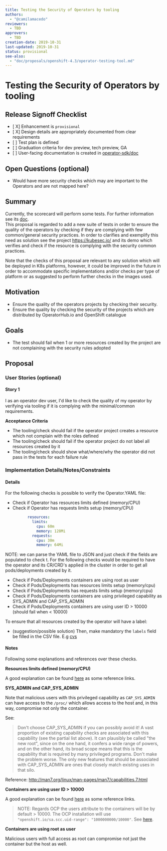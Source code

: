 ```yaml
---
title: Testing the Security of Operators by tooling
authors:
  - "@camilamacedo"
reviewers:
  - TBD
approvers:
  - TBD
creation-date: 2019-10-31
last-updated: 2019-10-31
status: provisional
see-also:
  - "doc/proposals/openshift-4.3/operator-testing-tool.md" 
---
```


# Testing the Security of Operators by tooling

## Release Signoff Checklist

- \[ X\] Enhancement is `provisional`
- \[ X\] Design details are appropriately documented from clear requirements
- \[ \] Test plan is defined
- \[ \] Graduation criteria for dev preview, tech preview, GA
- \[ \] User-facing documentation is created in [operator-sdk/doc][operator-sdk-doc]

## Open Questions (optional)

- Would have more security checks which may are important to the Operators and are not mapped here? 

## Summary

Currently, the scorecard will perform some tests. For further information see its [doc](https://github.com/operator-framework/operator-sdk/blob/master/doc/test-framework/scorecard.md#tests-performed).  
This proposal is regarded to add a new suite of tests in order to ensure the quality of the operators by checking if they are complying with few common/general security practices. 
In order to clarifies and exemplify this need as solution see the project https://kubesec.io/ and its demo which verifies and check if the resource is complying with the security common practices.   

Note that the checks of this proposal are relevant to any solution which will be deployed in K8s platforms, however, it could be improved in the future in order to accommodate specific implementations and/or checks per type of platform or as suggested to perform further checks in the images used.     

## Motivation

- Ensure the quality of the operators projects by checking their security.   
- Ensure the quality by checking the security of the projects which are distributed by OperatorHub.io and OpenShift catalogue

## Goals

* The test should fail when 1 or more resources created by the project are not complaining with the security rules adopted

## Proposal

### User Stories (optional)

#### Story 1

I as an operator dev user, I'd like to check the quality of my operator by verifying via tooling if it is complying with the minimal/common requirements. 

**Acceptance Criteria**

- The tooling/check should fail if the operator project creates a resource which not complain with the roles defined
- The tooling/check should fail if the operator project do not label all resources created by it
- The tooling/check should show what/where/why the operator did not pass in the tests for each failure rule

### Implementation Details/Notes/Constraints

#### Details 

For the following checks is possible to verify the Operator.YAML file:

- Check if Operator has resources limits defined (memory/CPU)
- Check if Operator has requests limits setup (memory/CPU)

```yaml
          resources:
            limits:
              cpu: 60m
              memory: 128Mi
            requests:
              cpu: 30m
              memory: 64Mi
```
NOTE: we can parse the YAML file to JSON and just check if the fields are populated to check t. 
For the following checks would be required to have the operator and its CR/CRD's applied in the cluster in order to get all pods/deployments created by it. 

- Check if Pods/Deployments containers are using root as user
- Check if Pods/Deployments has resources limits setup (memory/cpu)
- Check if Pods/Deployments has requests limits setup (memory/cpu)
- Check if Pods/Deployments containers are using privileged capability as SYS_ADMIN and CAP_SYS_ADMIN
- Check if Pods/Deployments containers are using user ID > 10000 (should fail when < 10000)

To ensure that all resources created by the operator will have a label: 
- (suggestion/possible solution) Then, make mandatory the `labels` field be filled in the CSV file.   E.g [cvs](https://github.com/dev4devs-com/postgresql-operator/blob/master/deploy/olm-catalog/postgresql-operator/0.1.1/postgresql-operator.v0.1.1.clusterserviceversion.yaml#L661)

[operator-sdk-doc]:  ../../doc

#### Notes

Following some explanations and references over these checks. 

**Resources limits defined (memory/CPU)**

A good explanation can be found [here](https://kubesec.io/basics/containers-resources-limits-cpu/) as some reference links. 

**SYS_ADMIN and CAP_SYS_ADMIN**

Note that malicious users with this privileged capability as `CAP_SYS_ADMIN` can have access to the `/proc/` which allows access to the host and, in this way, compromise not only the container.

See:

> Don't choose CAP_SYS_ADMIN if you can possibly avoid it! A vast
proportion of existing capability checks are associated with this
capability (see the partial list above). It can plausibly be
called "the new root", since on the one hand, it confers a wide
range of powers, and on the other hand, its broad scope means that
this is the capability that is required by many privileged
programs. Don't make the problem worse. The only new features
that should be associated with CAP_SYS_ADMIN are ones that closely
match existing uses in that silo.

Reference: http://man7.org/linux/man-pages/man7/capabilities.7.html

**Containers are using user ID > 10000**

A good explanation can be found [here](https://kubesec.io/basics/containers-securitycontext-runasuser/) as some reference links. 

> NOTE: Regards OCP the users attribute to the containers will be by default > 10000. The OCP installation will use `"openshift.io/sa.scc.uid-range": "1000000000/10000"`. See [here](https://github.com/openshift/openshift-tools/search?q=openshift.io%2Fsa.scc.uid-range&unscoped_q=openshift.io%2Fsa.scc.uid-range). 

**Containers are using root as user** 

Malicious users with full access as root can compromise not just the container but the host as well. 
